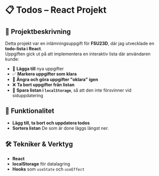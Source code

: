 # 📋 Todos – React Projekt  

## 📖 Projektbeskrivning  
Detta projekt var en inlämningsuppgift för **FSU23D**, där jag utvecklade en **todo-lista i React**.  
Uppgiften gick ut på att implementera en interaktiv lista där användaren kunde:  

- 📌 **Lägga till** nya uppgifter  
- ✅ **Markera uppgifter som klara**  
- 🔄 **Ångra och göra uppgifter "oklara" igen**  
- ❌ **Ta bort uppgifter från listan**  
- 💾 **Spara listan i `localStorage`**, så att den inte försvinner vid siduppdatering  

## 🚀 Funktionalitet  
- **Lägg till, ta bort och uppdatera todos** 
- **Sortera listan** De som är done läggs längst ner. 


## 🛠️ Tekniker & Verktyg  
- **React**  
- **localStorage** för datalagring  
- **Hooks** som `useState` och `useEffect`  
